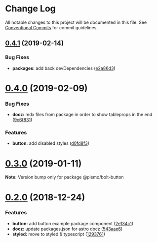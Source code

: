 # Change Log

All notable changes to this project will be documented in this file.
See [Conventional Commits](https://conventionalcommits.org) for commit guidelines.

## [0.4.1](https://github.com/pismo/bolt/compare/v0.4.0...v0.4.1) (2019-02-14)


### Bug Fixes

* **packages:** add back devDependencies ([e2a86d3](https://github.com/pismo/bolt/commit/e2a86d3))





# [0.4.0](https://github.com/pismo/bolt/compare/v0.3.0...v0.4.0) (2019-02-09)


### Bug Fixes

* **docz:** mdx files from package in order to show tableprops in the end ([9c6f831](https://github.com/pismo/bolt/commit/9c6f831))


### Features

* **button:** add disabled styles ([d0fd8f3](https://github.com/pismo/bolt/commit/d0fd8f3))





# [0.3.0](https://github.com/pismo/bolt/compare/v0.2.0...v0.3.0) (2019-01-11)

**Note:** Version bump only for package @pismo/bolt-button





# [0.2.0](https://github.com/pismo/bolt/compare/v0.0.1-32...v0.2.0) (2018-12-24)


### Features

* **button:** add button example package component ([2e134c1](https://github.com/pismo/bolt/commit/2e134c1))
* **docz:** update packages.json for astro docz ([543aae6](https://github.com/pismo/bolt/commit/543aae6))
* **styled:** move to styled & typescript ([1293761](https://github.com/pismo/bolt/commit/1293761))
